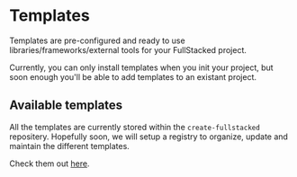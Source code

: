 # Templates

Templates are pre-configured and ready to use libraries/frameworks/external tools for  your FullStacked project. 

Currently, you can only install templates when you init your project, but soon enough you'll be able to add templates to an existant project.

## Available templates

All the templates are currently stored within the `create-fullstacked` repositery. Hopefully soon, we will setup a registry to organize, update and maintain the different templates.

Check them out [here](https://github.com/cplepage/create-fullstacked/tree/main/templates).
